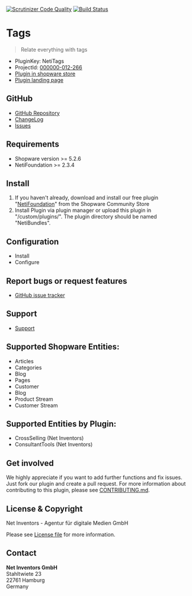 [![Scrutinizer Code Quality](https://scrutinizer-ci.com/g/NetInventors/sw.ext.neti_tags/badges/quality-score.png?b=master&s=145eab19bf396bdd889e1e41a77a42756fe8a115)](https://scrutinizer-ci.com/g/NetInventors/sw.ext.neti_tags/?branch=master)
[![Build Status](https://scrutinizer-ci.com/g/NetInventors/sw.ext.neti_tags/badges/build.png?b=master&s=8c36927f2ac5c5ee577b3f15990c74b13374efa1)](https://scrutinizer-ci.com/g/NetInventors/sw.ext.neti_tags/build-status/master)

# Tags
> Relate everything with tags

* PluginKey: NetiTags
* ProjectId: [000000-012-266](https://redmine.netinventors.de/projects/000000-012-266)
* [Plugin in shopware store](http://store.shopware.com/detail/index/sArticle/164425)
* [Plugin landing page](http://www.shopinventors.de/shopware-plugins/tags/)

## GitHub
* [GitHub Repository](https://github.com/NetInventors/sw.ext.neti_tags/) 
* [ChangeLog](https://github.com/NetInventors/sw.ext.neti_tags/commits)
* [Issues](https://github.com/NetInventors/sw.ext.neti_tags/issues)

## Requirements
* Shopware version >= 5.2.6
* NetiFoundation >= 2.3.4

## Install
1. If you haven't already, download and install our free plugin "[NetiFoundation](http://store.shopware.com/detail/index/sArticle/162025)" from the Shopware Community Store
2. Install Plugin via plugin manager or upload this plugin in "/custom/plugins/". The plugin directory should be named "NetiBundles". 

## Configuration
* Install
* Configure

## Report bugs or request features
* [GitHub issue tracker](https://github.com/NetInventors/sw.ext.neti_tags/issues)

## Support
* [Support](https://support.netinventors.de/hc/de/sections/115000761434)

## Supported Shopware Entities:
* Articles
* Categories
* Blog
* Pages
* Customer
* Blog
* Product Stream
* Customer Stream

## Supported Entities by Plugin:
* CrossSelling (Net Inventors)
* ConsultantTools (Net Inventors)

## Get involved 
We highly appreciate if you want to add further functions and fix issues. Just fork our plugin and create a pull request.
For more information about contributing to this plugin, please see [CONTRIBUTING.md](CONTRIBUTING.md).

## License & Copyright
Net Inventors - Agentur für digitale Medien GmbH

Please see [License file](LICENSE) for more information.

## Contact
**Net Inventors GmbH**  
Stahltwiete 23  
22761 Hamburg  
Germany  
